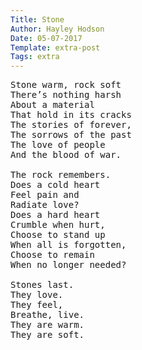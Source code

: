 ```yaml
---
Title: Stone
Author: Hayley Hodson
Date: 05-07-2017
Template: extra-post
Tags: extra
---
```


<pre>Stone warm, rock soft 
There’s nothing harsh
About a material
That hold in its cracks
The stories of forever,
The sorrows of the past
The love of people
And the blood of war.
     
The rock remembers. 
Does a cold heart
Feel pain and 
Radiate love?
Does a hard heart
Crumble when hurt,
Choose to stand up
When all is forgotten,
Choose to remain
When no longer needed?
     
Stones last. 
They love.
They feel,
Breathe, live. 
They are warm.
They are soft. 
</pre>
